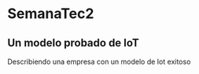 # SemanaTec2
<div>
  <h2>Un modelo probado de IoT</h2
</div>

Describiendo una empresa con un modelo de Iot exitoso


